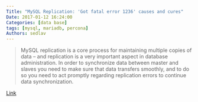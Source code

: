 ```yaml
---
Title: "MySQL Replication: 'Got fatal error 1236' causes and cures"
Date: 2017-01-12 16:24:00
Categories: [data base]
tags: [mysql, mariadb, percona]
Authors: sedlav
---
```


> MySQL replication is a core process for maintaining multiple copies of data – and replication is a very important aspect in database administration. In order to synchronize data between master and slaves you need to make sure that data transfers smoothly, and to do so you need to act promptly regarding replication errors to continue data synchronization.

[Link](http://www.percona.com/blog/2014/10/08/mysql-replication-got-fatal-error-1236-causes-and-cures/)
